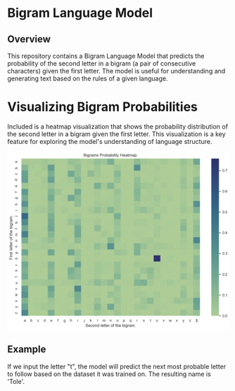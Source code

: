 # Bigram Language Model
## Overview
This repository contains a Bigram Language Model that predicts the probability of the second letter in a bigram (a pair of consecutive characters) given the first letter. The model is useful for understanding and generating text based on the rules of a given language.

# Visualizing Bigram Probabilities
Included is a heatmap visualization that shows the probability distribution of the second letter in a bigram given the first letter. This visualization is a key feature for exploring the model's understanding of language structure.

![Bigram Probability Heatmap](probability-heatmap)

## Example
If we input the letter "t", the model will predict the next most probable letter to follow based on the dataset it was trained on. The resulting name is 'Tole'.

